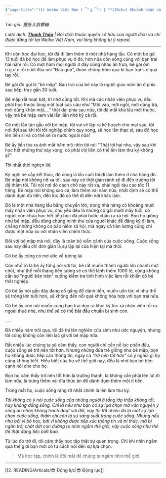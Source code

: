 ```yaml
---
{"page-title":"(1) Weibo Việt Nam ( ͡° ͜ʖ ͡°) | **[Zhihu] Khoảnh khắc nào khiến bạn đột nhiên cảm thấy việc học tập thật sự có ích | Facebook","url":"https://www.facebook.com/groups/weibovn/posts/1463042507893786/","dg-publish":true,"dg-hide":true,"author":"重医大袁季糖, Thanh Thảo (dịch)","type":"bài viết","tags":["motivation","weibo","translated","articles"],"permalink":"/2-reading/articals/chua-phan-loai/khoanh-khac-nao-khien-ban-dot-nhien-cam-thay-viec-hoc-tap-that-su-co-ich/","hide":true,"dgPassFrontmatter":true}
---
```



*Tác giả: 重医大袁季糖*

*Lược dịch: **[Thanh Thảo](https://www.facebook.com/groups/weibovn/posts/1463042507893786/)** | Bài dịch thuộc quyền sở hữu của người dịch và chỉ được đăng tải tại Weibo Việt Nam, vui lòng không tự ý repost.*

----

Khi còn học đại học, tôi đã đi làm thêm ở một nhà hàng lẩu. Có một bé gái 13 tuổi đã bỏ học để làm phục vụ ở đó, hơn nữa còn sống cùng với bạn trai hai năm rồi. Có một hôm mọi người ở đây cùng nhau ăn trưa, bé gái ôm n.g.ự.c rồi cười đùa nói "Đau quá", đoán chừng hôm qua bị bạn trai s.ờ quá tay rồi.

Bé gái đó gọi là "bé mập". Bạn trai của bé này là người giao món ăn ở phía sau bếp, trạc gần 30 tuổi.

Bé mập rất hoạt bát, trí nhớ cũng tốt. Khi mà các nhân viên phục vụ đều phải học thuộc lòng một loạt các câu như “Mời vào, mời ngồi, mời dùng trà, mời dùng khăn mặt,…“ thật dài phía sau nữa, tôi đã mất khá lâu mới thuộc, vậy mà bé mập xem vài lần liền nhớ kỹ cả rồi.

Có một lần tán gẫu với bé mập, tôi vui vẻ lập ra kế hoạch cho mai sau, tôi nói đợi sau khi tôi tốt nghiệp chính quy xong, sẽ học lên thạc sĩ, sau đó học lên tiến sĩ và có thể sẽ ra nước ngoài nữa!

Bé ấy liền tỏa ra ánh mắt hâm mộ nhìn tôi nói "Thật lợi hại nha, vậy sau khi học hết những thứ này xong, có phải chị liền có thể lên làm thư ký không ạ?"

Tôi nhất thời nghẹn lời.

Kỳ nghỉ hè sắp kết thúc, đó cũng là lần cuối tôi đi làm thêm ở nhà hàng đó. Bé mập nói không nỡ xa tôi, sau này có thời gian rảnh sẽ đi đến trường tôi để thăm tôi. Tôi nói nơi đó cách chỗ này rất xa, phải ngồi tàu cao tốc 11 tiếng. Bé mập nói không sao cả, làm thêm vài năm nữa, nhất định sẽ có thể dành dụm đủ tiền, đến lúc đó có thể đi đến nơi khác làm.

Đó là một nhà hàng lẩu băng chuyền lớn, trong nhà hàng có khoảng mười mấy nhân viên phục vụ, chủ yếu đều là những cô gái mười mấy tuổi, có người còn chưa học hết tiểu học đã phải bước chân ra xã hội. Bọn họ giống như bé mập, đều dùng chứng minh thư của người khác để đăng ký đi làm, chẳng những không có bảo hiểm xã hội, mà ngay cả tiền lương cũng chỉ được một nửa so với nhân viên chính thức.

Đối với bé mập mà nói, đây là toàn bộ viễn cảnh của cuộc sống. Cuộc sống sau này đều chỉ đơn giản là sự lặp lại của hiện tại mà thôi.

Cô bé ấy cũng có mơ ước về tương lai.

Còn nhớ rõ là bé ấy từng nói với tôi, bé rất muốn thành người lớn nhanh một chút, như thế mỗi tháng tiền lương sẽ có thể lãnh thêm 1000 tệ, cũng không cần sợ "người bên trên" xuống kiểm tra tình hình việc làm rồi khiến cô bé thất nghiệp.

Cô bé ấy nói gần đây đang cố gắng để dành tiền, muốn uốn tóc vì như thế sẽ trông lớn tuổi hơn, sẽ không đến nỗi quá không hòa hợp với bạn trai nữa.

Cô bé ấy còn nói muốn cùng bạn trai dọn ra khỏi ký túc xá nhân viên rồi ra ngoài thuê nhà, như thế sẽ có thể bắt đầu chuẩn bị sinh con.

.....

Đã nhiều năm trôi qua, tôi đã thi lên nghiên cứu sinh như ước nguyện, nhưng tôi cũng không còn liên lạc gì với bé mập nữa.

Rất nhiều lúc chúng ta sẽ cảm thấy, con người chỉ cần nỗ lực phấn đấu, cuộc sống sẽ trở nên tốt hơn. Nhưng những đứa trẻ giống như bé mập, bọn họ không được tiếp cận thông tin, ngay cả *"trở nên tốt hơn"* có ý nghĩa gì họ cũng không biết. Hiểu biết của họ về thế giới này, đều là nhờ bạn bè bên cạnh nói cho cho họ.

Bọn họ cảm thấy trở nên tốt hơn là trưởng thành, là không cần phải lén lút đi làm nữa, là bưng thêm vài đĩa thức ăn để dành dụm thêm một ít tiền.

Trong mắt họ, cuộc sống rạng rỡ nhất chính là lên làm thư ký.

*Tôi không có ý nói cuộc sống của những người ở tầng lớp thấp không tốt, hay không đáng sống. Chỉ là nếu như bạn có sự lựa chọn mà vẫn nguyện ý sống an nhàn không tranh đoạt với đời, vậy thì tất nhiên đó là một sự lựa chọn cuộc sống, thậm chí còn là sự sáng suốt trong cuộc sống. Nhưng nếu như bởi vì bỏ học, bởi vì không được tiếp xúc thông tin và tri thức, mà bị ngăn trở, chặt đứt con đường ra nhìn ngắm thế giới, vậy cuộc sống như thế thì thật đáng tiếc biết bao.*

Từ lúc đó trở đi, tôi cảm thấy học tập thật sự quan trọng. Chỉ khi nhìn ngắm qua thế giới bạn mới có tư cách nói đến sự lựa chọn.

> Mà học tập, chính là đôi mắt để chúng ta ngắm nhìn thế giới.

---
[[2. READING/Articals/😎 Động lực\|😎 Động lực]]